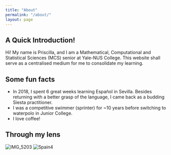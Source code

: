```yaml
---
title: "About"
permalink: "/about/"
layout: page
---
```


## A Quick Introduction!

Hi! My name is Priscilla, and I am a Mathematical, Computational and Statistical Sciences (MCS) senior at Yale-NUS College. This website shall serve as a centralised medium for me to consolidate my learning. 

## Some fun facts

 - In 2018, I spent 6 great weeks learning Español in Sevilla. Besides returning with a better grasp of the language, I came back as a budding Siesta practitioner.
 - I was a competitive swimmer (sprinter) for ~10 years before switching to waterpolo in Junior College.
 - I love coffee! 
 
 
 ## Through my lens
 
 ![IMG_5203](https://user-images.githubusercontent.com/39128341/120968365-5e3f5800-c79b-11eb-9bf1-8bc27c2e6c2c.JPG)
![Spain4](https://user-images.githubusercontent.com/39128341/120967853-9e520b00-c79a-11eb-8a39-2011c843afb8.jpg)


